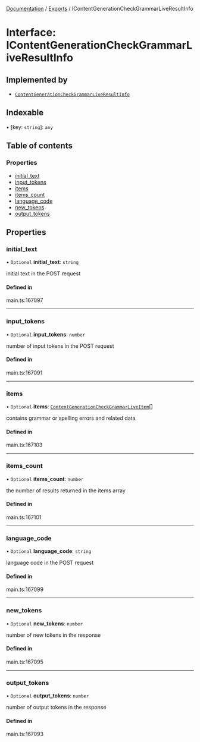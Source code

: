[Documentation](../README.md) / [Exports](../modules.md) / IContentGenerationCheckGrammarLiveResultInfo

# Interface: IContentGenerationCheckGrammarLiveResultInfo

## Implemented by

- [`ContentGenerationCheckGrammarLiveResultInfo`](../classes/ContentGenerationCheckGrammarLiveResultInfo.md)

## Indexable

▪ [key: `string`]: `any`

## Table of contents

### Properties

- [initial\_text](IContentGenerationCheckGrammarLiveResultInfo.md#initial_text)
- [input\_tokens](IContentGenerationCheckGrammarLiveResultInfo.md#input_tokens)
- [items](IContentGenerationCheckGrammarLiveResultInfo.md#items)
- [items\_count](IContentGenerationCheckGrammarLiveResultInfo.md#items_count)
- [language\_code](IContentGenerationCheckGrammarLiveResultInfo.md#language_code)
- [new\_tokens](IContentGenerationCheckGrammarLiveResultInfo.md#new_tokens)
- [output\_tokens](IContentGenerationCheckGrammarLiveResultInfo.md#output_tokens)

## Properties

### initial\_text

• `Optional` **initial\_text**: `string`

initial text in the POST request

#### Defined in

main.ts:167097

___

### input\_tokens

• `Optional` **input\_tokens**: `number`

number of input tokens in the POST request

#### Defined in

main.ts:167091

___

### items

• `Optional` **items**: [`ContentGenerationCheckGrammarLiveItem`](../classes/ContentGenerationCheckGrammarLiveItem.md)[]

contains grammar or spelling errors and related data

#### Defined in

main.ts:167103

___

### items\_count

• `Optional` **items\_count**: `number`

the number of results returned in the items array

#### Defined in

main.ts:167101

___

### language\_code

• `Optional` **language\_code**: `string`

language code in the POST request

#### Defined in

main.ts:167099

___

### new\_tokens

• `Optional` **new\_tokens**: `number`

number of new tokens in the response

#### Defined in

main.ts:167095

___

### output\_tokens

• `Optional` **output\_tokens**: `number`

number of output tokens in the response

#### Defined in

main.ts:167093
